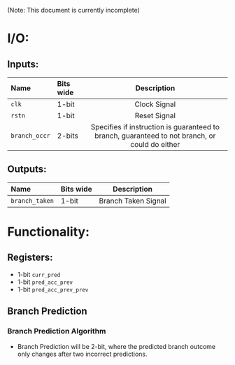 (Note: This document is currently incomplete)
# **I/O:**

## **Inputs:**

|Name|Bits wide|Description|
|:---|:---|:---:|
|```clk```|1-bit|Clock Signal|
|```rstn```|1-bit|Reset Signal|
|```branch_occr```|2-bits|Specifies if instruction is guaranteed to branch, guaranteed to not branch, or could do either|

## **Outputs:**

|Name|Bits wide|Description|
|:---|:---|:---:|
|```branch_taken```|1-bit|Branch Taken Signal|


# **Functionality:**

## **Registers:**
- 1-bit ```curr_pred```
- 1-bit ```pred_acc_prev```
- 1-bit ```pred_acc_prev_prev```

## **Branch Prediction**

### **Branch Prediction Algorithm**
- Branch Prediction will be 2-bit, where the predicted branch outcome only changes after two incorrect predictions.

